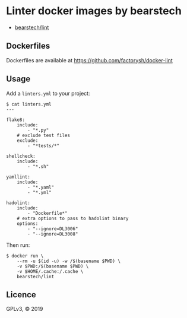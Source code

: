 Linter docker images by bearstech
==================================

- [bearstech/lint](https://hub.docker.com/r/bearstech/lint/)

Dockerfiles
-----------

Dockerfiles are available at https://github.com/factorysh/docker-lint

Usage
-----

Add a `linters.yml` to your project:

```
$ cat linters.yml
---

flake8:
    include:
        - "*.py"
    # exclude test files
    exclude:
        - "*tests/*"

shellcheck:
    include:
        - "*.sh"

yamllint:
    include:
        - "*.yaml"
        - "*.yml"

hadolint:
    include:
        - "Dockerfile*"
    # extra options to pass to hadolint binary
    options:
        - "--ignore=DL3006"
        - "--ignore=DL3008"
```

Then run:

```
$ docker run \
    --rm -u $(id -u) -w /$(basename $PWD) \
    -v $PWD:/$(basename $PWD) \
    -v $HOME/.cache:/.cache \
    bearstech/lint
```

Licence
-------

GPLv3, © 2019
